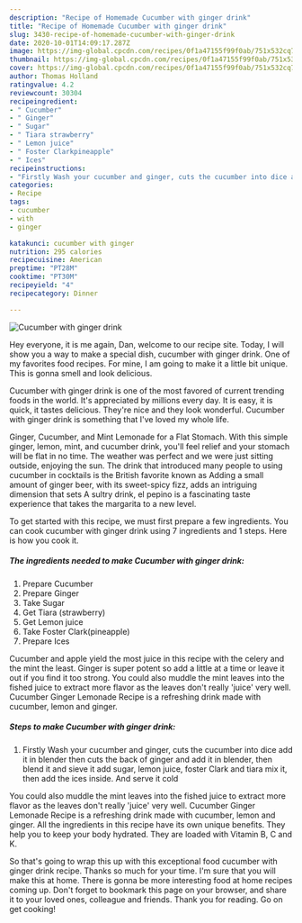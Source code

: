 ```yaml
---
description: "Recipe of Homemade Cucumber with ginger drink"
title: "Recipe of Homemade Cucumber with ginger drink"
slug: 3430-recipe-of-homemade-cucumber-with-ginger-drink
date: 2020-10-01T14:09:17.287Z
image: https://img-global.cpcdn.com/recipes/0f1a47155f99f0ab/751x532cq70/cucumber-with-ginger-drink-recipe-main-photo.jpg
thumbnail: https://img-global.cpcdn.com/recipes/0f1a47155f99f0ab/751x532cq70/cucumber-with-ginger-drink-recipe-main-photo.jpg
cover: https://img-global.cpcdn.com/recipes/0f1a47155f99f0ab/751x532cq70/cucumber-with-ginger-drink-recipe-main-photo.jpg
author: Thomas Holland
ratingvalue: 4.2
reviewcount: 30304
recipeingredient:
- " Cucumber"
- " Ginger"
- " Sugar"
- " Tiara strawberry"
- " Lemon juice"
- " Foster Clarkpineapple"
- " Ices"
recipeinstructions:
- "Firstly Wash your cucumber and ginger, cuts the cucumber into dice add it in blender then cuts the back of ginger and add it in blender, then blend it and sieve it add sugar, lemon juice, foster Clark and tiara mix it, then add the ices inside. And serve it cold"
categories:
- Recipe
tags:
- cucumber
- with
- ginger

katakunci: cucumber with ginger 
nutrition: 295 calories
recipecuisine: American
preptime: "PT28M"
cooktime: "PT30M"
recipeyield: "4"
recipecategory: Dinner

---
```



![Cucumber with ginger drink](https://img-global.cpcdn.com/recipes/0f1a47155f99f0ab/751x532cq70/cucumber-with-ginger-drink-recipe-main-photo.jpg)

Hey everyone, it is me again, Dan, welcome to our recipe site. Today, I will show you a way to make a special dish, cucumber with ginger drink. One of my favorites food recipes. For mine, I am going to make it a little bit unique. This is gonna smell and look delicious.

Cucumber with ginger drink is one of the most favored of current trending foods in the world. It's appreciated by millions every day. It is easy, it is quick, it tastes delicious. They're nice and they look wonderful. Cucumber with ginger drink is something that I've loved my whole life.

Ginger, Cucumber, and Mint Lemonade for a Flat Stomach. With this simple ginger, lemon, mint, and cucumber drink, you&#39;ll feel relief and your stomach will be flat in no time. The weather was perfect and we were just sitting outside, enjoying the sun. The drink that introduced many people to using cucumber in cocktails is the British favorite known as Adding a small amount of ginger beer, with its sweet-spicy fizz, adds an intriguing dimension that sets A sultry drink, el pepino is a fascinating taste experience that takes the margarita to a new level.


To get started with this recipe, we must first prepare a few ingredients. You can cook cucumber with ginger drink using 7 ingredients and 1 steps. Here is how you cook it.

<!--inarticleads1-->

##### The ingredients needed to make Cucumber with ginger drink:

1. Prepare  Cucumber
1. Prepare  Ginger
1. Take  Sugar
1. Get  Tiara (strawberry)
1. Get  Lemon juice
1. Take  Foster Clark(pineapple)
1. Prepare  Ices


Cucumber and apple yield the most juice in this recipe with the celery and the mint the least. Ginger is super potent so add a little at a time or leave it out if you find it too strong. You could also muddle the mint leaves into the fished juice to extract more flavor as the leaves don&#39;t really &#39;juice&#39; very well. Cucumber Ginger Lemonade Recipe is a refreshing drink made with cucumber, lemon and ginger. 

<!--inarticleads2-->

##### Steps to make Cucumber with ginger drink:

1. Firstly Wash your cucumber and ginger, cuts the cucumber into dice add it in blender then cuts the back of ginger and add it in blender, then blend it and sieve it add sugar, lemon juice, foster Clark and tiara mix it, then add the ices inside. And serve it cold


You could also muddle the mint leaves into the fished juice to extract more flavor as the leaves don&#39;t really &#39;juice&#39; very well. Cucumber Ginger Lemonade Recipe is a refreshing drink made with cucumber, lemon and ginger. All the ingredients in this recipe have its own unique benefits. They help you to keep your body hydrated. They are loaded with Vitamin B, C and K. 

So that's going to wrap this up with this exceptional food cucumber with ginger drink recipe. Thanks so much for your time. I'm sure that you will make this at home. There is gonna be more interesting food at home recipes coming up. Don't forget to bookmark this page on your browser, and share it to your loved ones, colleague and friends. Thank you for reading. Go on get cooking!
